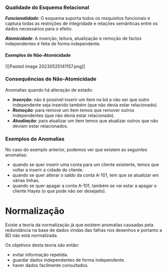 ### Qualidade do Esquema Relacional

___Funcionalidade___: O esquema suporta todos os resquisitos funcionais e captura todas as restrições de integridade e relações semânticas entre os dados necessários para o efeito.

___Atomicidade___: A inserção, leitura, atualização e remoção de factos independentes é feita de forma independente.

#### Exemplos de Não-Atomicidade
![[Pasted image 20230525141157.png]]

### Consequências de Não-Atomicidade

Anomalias quando há alteração de estado:

- ___Inserção___: não é possível inserir um item na bd a não ser que outro independente seja inserido também (que não devia estar relacionado).
- ___Remoção___: para remove um item temos que remover outros independentes (que não devia estar relacionado).
- ___Atualiação___: para atualizar um item temos que atualizar outros que não deviam estar relacionados.

### Exemplos de Anomalias

No caso do exemplo anterior, podemos ver que existem as seguintes anomalias:

- quando se quer inserir uma conta para um cliente existente, temos que voltar a inserir a cidade do cliente.
- quando se quer alterar o saldo da conta A-101, tem que se atualizar em várias linhas.
- quando se quer apagar a conta A-101, também se vai estar a apagar o cliente Hayes (o que pode não ser desejado).

# Normalização

Existe a teoria da normalização já que existem anomalias causadas pela redundància na base de dados vindas das falhas nos desenhos e portanto a BD não está normalizada.

Os objetivos desta teoria são então:

- evitar informação repetida.
- guardar dados independentes de forma independente.
- haver dados facilmente consultados.






